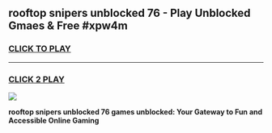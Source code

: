 
## rooftop snipers unblocked 76 - Play Unblocked Gmaes & Free #xpw4m
<h3>
<a href="https://news.freeplayer.one?title=rooftop_snipers_unblocked_76&ref=24F">CLICK TO PLAY</a></h3>
<hr>

<h3>
<a href="https://news.freeplayer.one?title=rooftop_snipers_unblocked_76&ref=24F">CLICK 2 PLAY</a>
  
</h3>

<a href="https://news.freeplayer.one?title=rooftop_snipers_unblocked_76&ref=24F/"><img src="https://clearcache.store/games.png"></a>


**rooftop snipers unblocked 76 games unblocked: Your Gateway to Fun and Accessible Online Gaming**
